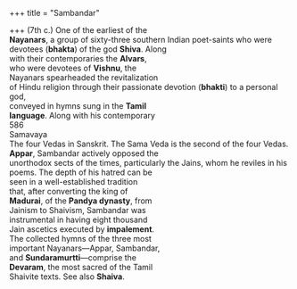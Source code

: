 +++
title = "Sambandar"

+++
(7th c.) One of the earliest of the  
**Nayanars**, a group of sixty-three southern Indian poet-saints who were devotees (**bhakta**) of the god **Shiva**. Along  
with their contemporaries the **Alvars**,  
who were devotees of **Vishnu**, the  
Nayanars spearheaded the revitalization  
of Hindu religion through their passionate devotion (**bhakti**) to a personal god,  
conveyed in hymns sung in the **Tamil**  
**language**. Along with his contemporary  
586  
Samavaya  
The four Vedas in Sanskrit. The Sama Veda is the second of the four Vedas.  
**Appar**, Sambandar actively opposed the  
unorthodox sects of the times, particularly the Jains, whom he reviles in his  
poems. The depth of his hatred can be  
seen in a well-established tradition  
that, after converting the king of  
**Madurai**, of the **Pandya dynasty**, from  
Jainism to Shaivism, Sambandar was  
instrumental in having eight thousand  
Jain ascetics executed by **impalement**.  
The collected hymns of the three most  
important Nayanars—Appar, Sambandar,  
and **Sundaramurtti**—comprise the  
**Devaram**, the most sacred of the Tamil  
Shaivite texts. See also **Shaiva**.